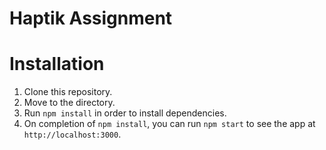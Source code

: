 # Haptik Assignment
# Installation
1.  Clone this repository.
2.  Move to the directory.<br />
3.  Run `npm install` in order to install dependencies.<br />
4.   On completion of `npm install`, you can run `npm start` to see the app at `http://localhost:3000`.
